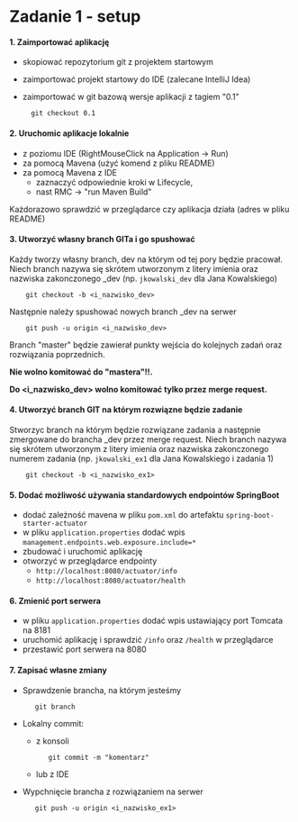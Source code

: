 Zadanie 1 - setup
=========================

#### 1. Zaimportować aplikację
- skopiować repozytorium git z projektem startowym
       
- zaimportować projekt startowy do IDE (zalecane IntelliJ Idea)

- zaimportować w git bazową wersje aplikacji z tagiem "0.1"

        git checkout 0.1        

#### 2. Uruchomic aplikacje lokalnie

- z poziomu IDE (RightMouseClick na Application -> Run)
- za pomocą Mavena (użyć komend z pliku README)
- za pomocą Mavena z IDE 
     - zaznaczyć odpowiednie kroki w Lifecycle, 
     - nast RMC -> "run Maven Build"

Każdorazowo sprawdzić w przeglądarce czy aplikacja działa (adres w pliku README)
     
#### 3. Utworzyć własny branch GITa i go spushować 

Każdy tworzy własny branch, dev na którym od tej pory będzie pracował. Niech branch nazywa się skrótem 
utworzonym z litery imienia oraz nazwiska zakonczonego _dev (np. `jkowalski_dev` dla Jana Kowalskiego)
 
        git checkout -b <i_nazwisko_dev>
        
Następnie należy spushować nowych branch _dev na serwer 

        git push -u origin <i_nazwisko_dev>

Branch "master" będzie zawierał punkty wejścia do kolejnych zadań oraz rozwiązania poprzednich.

**Nie wolno komitować do "mastera"!!.**        

**Do <i_nazwisko_dev> wolno komitować tylko przez merge request.**
#### 4. Utworzyć branch GIT na którym rozwiązne będzie zadanie
Stworzyc branch na którym będzie rozwiązane zadania a następnie zmergowane do brancha _dev przez merge request. Niech branch nazywa się skrótem
utworzonym z litery imienia oraz nazwiska zakonczonego numerem zadania (np. `jkowalski_ex1` dla Jana Kowalskiego i zadania 1)

        git checkout -b <i_nazwisko_ex1>

#### 5. Dodać możliwość używania standardowych endpointów SpringBoot
     
- dodać zależność mavena w pliku `pom.xml` do artefaktu `spring-boot-starter-actuator`
- w pliku `application.properties` dodać wpis `management.endpoints.web.exposure.include=*`
- zbudować i uruchomić aplikację
- otworzyć w przeglądarce endpointy
  - `http://localhost:8080/actuator/info`
  - `http://localhost:8080/actuator/health`
#### 6. Zmienić port serwera

- w pliku `application.properties` dodać wpis ustawiający port Tomcata na 8181
- uruchomić aplikację i sprawdzić `/info` oraz `/health` w przeglądarce
- przestawić port serwera na 8080

#### 7. Zapisać własne zmiany

- Sprawdzenie brancha, na którym jesteśmy

         git branch
- Lokalny commit: 
    - z konsoli 
         
             git commit -m "komentarz" 
    - lub z IDE         


- Wypchnięcie brancha z rozwiązaniem na serwer
         
         git push -u origin <i_nazwisko_ex1>
         